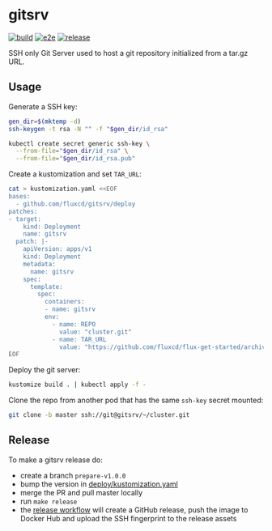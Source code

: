 # gitsrv

[![build](https://github.com/fluxcd/gitsrv/workflows/build/badge.svg)](https://github.com/fluxcd/gitsrv/actions)
[![e2e](https://github.com/fluxcd/gitsrv/workflows/e2e/badge.svg)](https://github.com/fluxcd/gitsrv/actions)
[![release](https://github.com/fluxcd/gitsrv/workflows/release/badge.svg)](https://github.com/fluxcd/gitsrv/actions)

SSH only Git Server used to host a git repository initialized from a tar.gz URL.

## Usage

Generate a SSH key:

```bash
gen_dir=$(mktemp -d)
ssh-keygen -t rsa -N "" -f "$gen_dir/id_rsa"

kubectl create secret generic ssh-key \
  --from-file="$gen_dir/id_rsa" \
  --from-file="$gen_dir/id_rsa.pub"
```

Create a kustomization and set `TAR_URL`:

```bash
cat > kustomization.yaml <<EOF
bases:
  - github.com/fluxcd/gitsrv/deploy
patches:
- target:
    kind: Deployment
    name: gitsrv
  patch: |-
    apiVersion: apps/v1
    kind: Deployment
    metadata:
      name: gitsrv
    spec:
      template:
        spec:
          containers:
          - name: gitsrv
          env:
            - name: REPO
              value: "cluster.git"
            - name: TAR_URL
              value: "https://github.com/fluxcd/flux-get-started/archive/master.tar.gz"
EOF
```

Deploy the git server:

```bash
kustomize build . | kubectl apply -f -
```

Clone the repo from another pod that has the same `ssh-key` secret mounted:

```bash
git clone -b master ssh://git@gitsrv/~/cluster.git
```

## Release

To make a gitsrv release do:
* create a branch `prepare-v1.0.0`
* bump the version in [deploy/kustomization.yaml](deploy/kustomization.yaml)
* merge the PR and pull master locally
* run `make release`
* the [release workflow](.github/workflows/release.yml)
    will create a GitHub release, push the image to Docker Hub and upload the SSH fingerprint to the release assets
